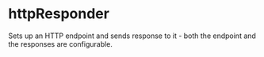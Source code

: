 # httpResponder
Sets up an HTTP endpoint and sends response to it - both the endpoint and the responses are configurable.
